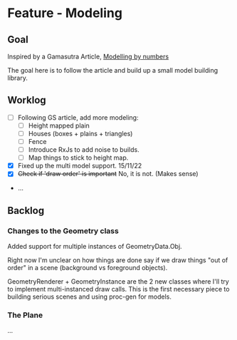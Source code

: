 # Feature - Modeling

## Goal

Inspired by a Gamasutra Article, [Modelling by numbers](http://www.gamasutra.com/blogs/JayelindaSuridge/20130903/199457/Modelling_by_numbers_Part_One_A.php)

The goal here is to follow the article and build up a small model building library. 

## Worklog 

- [ ] Following GS article, add more modeling:
	- [ ] Height mapped plain
	- [ ] Houses (boxes + plains + triangles)
	- [ ] Fence
	- [ ] Introduce RxJs to add noise to builds.
	- [ ] Map things to stick to height map.
- [x] Fixed up the multi model support. 15/11/22 
- [x] ~~Check if 'draw order' is important~~ No, it is not. (Makes sense)
- ...

## Backlog



### Changes to the Geometry class

Added support for multiple instances of GeometryData.Obj.

Right now I'm unclear on how things are done say if we draw things "out of order" in a scene (background vs foreground objects). 

GeometryRenderer + GeometryInstance are the 2 new classes where I'll try to implement multi-instanced draw calls. This is the first necessary piece to building serious scenes and using proc-gen for models.

### The Plane


... 